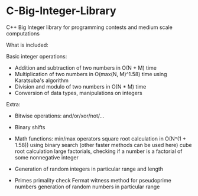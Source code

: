 # C-Big-Integer-Library
C++ Big Integer library for programming contests and medium scale computations

What is included:

Basic integer operations:
- Addition and subtraction of two numbers in O(N + M) time
- Multiplication of two numbers in O(max(N, M)^1.58) time using Karatsuba's algorithm
- Division and modulo of two numbers in O(N * M) time
- Conversion of data types, manipulations on integers

Extra:
- Bitwise operations: and/or/xor/not/...
- Binary shifts
- Math functions:
    min/max operators
    square root calculation in O(N^(1 + 1.58)) using binary search (other faster methods can be used here)
    cube root calculation
    large factorials, checking if a number is a factorial of some nonnegative integer
- Generation of random integers in particular range and length

- Primes
    primality check
    Fermat witness method for pseudoprime numbers
    generation of random numbers in particular range
    



